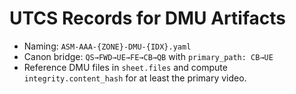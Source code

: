 # UTCS Records for DMU Artifacts

- Naming: `ASM-AAA-{ZONE}-DMU-{IDX}.yaml`
- Canon bridge: `QS→FWD→UE→FE→CB→QB` with `primary_path: CB→UE`
- Reference DMU files in `sheet.files` and compute `integrity.content_hash` for at least the primary video.
